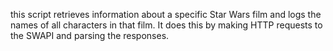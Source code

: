 this script retrieves information about a specific Star Wars film and logs the names of all characters in that film. It does this by making HTTP requests to the SWAPI and parsing the responses.